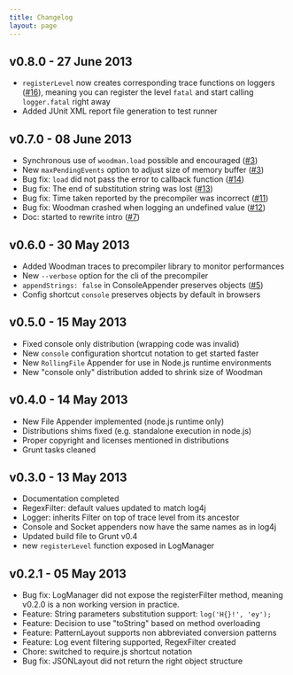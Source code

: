 ```yaml
---
title: Changelog
layout: page
---
```


## <a id="v0.8.0"></a>v0.8.0 - 27 June 2013

- `registerLevel` now creates corresponding trace functions on loggers ([#16](https://github.com/joshfire/woodman/issues/16)), meaning you can register the level `fatal` and start calling `logger.fatal` right away
- Added JUnit XML report file generation to test runner


## <a id="v0.7.0"></a>v0.7.0 - 08 June 2013

- Synchronous use of `woodman.load` possible and encouraged ([#3](https://github.com/joshfire/woodman/issues/3))
- New `maxPendingEvents` option to adjust size of memory buffer ([#3](https://github.com/joshfire/woodman/issues/3))
- Bug fix: `load` did not pass the error to callback function ([#14](https://github.com/joshfire/woodman/issues/14))
- Bug fix: The end of substitution string was lost ([#13](https://github.com/joshfire/woodman/issues/13))
- Bug fix: Time taken reported by the precompiler was incorrect ([#11](https://github.com/joshfire/woodman/issues/11))
- Bug fix: Woodman crashed when logging an undefined value ([#12](https://github.com/joshfire/woodman/issues/12))
- Doc: started to rewrite intro ([#7](https://github.com/joshfire/woodman/issues/7))


## <a id="v0.6.0"></a>v0.6.0 - 30 May 2013

- Added Woodman traces to precompiler library to monitor performances
- New `--verbose` option for the cli of the precompiler
- `appendStrings: false` in ConsoleAppender preserves objects ([#5](https://github.com/joshfire/woodman/issues/5))
- Config shortcut `console` preserves objects by default in browsers


## <a id="v0.5.0"></a>v0.5.0 - 15 May 2013

- Fixed console only distribution (wrapping code was invalid)
- New `console` configuration shortcut notation to get started faster
- New `RollingFile` Appender for use in Node.js runtime environments
- New "console only" distribution added to shrink size of Woodman


## <a id="v0.4.0"></a>v0.4.0 - 14 May 2013

- New File Appender implemented (node.js runtime only)
- Distributions shims fixed (e.g. standalone execution in node.js)
- Proper copyright and licenses mentioned in distributions
- Grunt tasks cleaned


## <a id="v0.3.0"></a>v0.3.0 - 13 May 2013

- Documentation completed
- RegexFilter: default values updated to match log4j
- Logger: inherits Filter on top of trace level from its ancestor
- Console and Socket appenders now have the same names as in log4j
- Updated build file to Grunt v0.4
- new `registerLevel` function exposed in LogManager


## <a id="v0.2.1"></a>v0.2.1 - 05 May 2013

- Bug fix: LogManager did not expose the registerFilter method,
meaning v0.2.0 is a non working version in practice.
- Feature: String parameters substitution support: `log('H{}!', 'ey');`
- Feature: Decision to use "toString" based on method overloading
- Feature: PatternLayout supports non abbreviated conversion patterns
- Feature: Log event filtering supported, RegexFilter created
- Chore: switched to require.js shortcut notation
- Bug fix: JSONLayout did not return the right object structure
